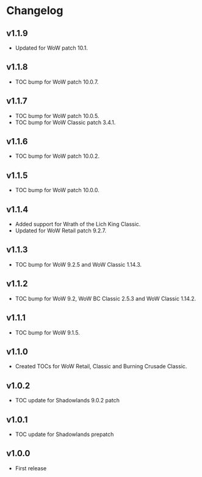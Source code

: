 Changelog
=========

v1.1.9
------
* Updated for WoW patch 10.1.

v1.1.8
------
* TOC bump for WoW patch 10.0.7.

v1.1.7
------
* TOC bump for WoW patch 10.0.5.
* TOC bump for WoW Classic patch 3.4.1.

v1.1.6
------
* TOC bump for WoW patch 10.0.2.

v1.1.5
------
* TOC bump for WoW patch 10.0.0.

v1.1.4
------
* Added support for Wrath of the Lich King Classic.
* Updated for WoW Retail patch 9.2.7.

v1.1.3
------
* TOC bump for WoW 9.2.5 and WoW Classic 1.14.3.

v1.1.2
------
* TOC bump for WoW 9.2, WoW BC Classic 2.5.3 and WoW Classic 1.14.2.

v1.1.1
------
* TOC bump for WoW 9.1.5.

v1.1.0
------
* Created TOCs for WoW Retail, Classic and Burning Crusade Classic.

v1.0.2
------
* TOC update for Shadowlands 9.0.2 patch

v1.0.1
------
* TOC update for Shadowlands prepatch

v1.0.0
------
* First release
